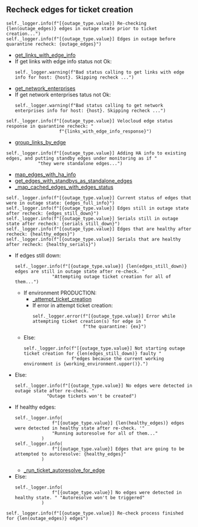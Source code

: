 ## Recheck edges for ticket creation
```
self._logger.info(f"[{outage_type.value}] Re-checking {len(outage_edges)} edges in outage state prior to ticket creation...")
self._logger.info(f"[{outage_type.value}] Edges in outage before quarantine recheck: {outage_edges}")
```
* [get_links_with_edge_info](../../repositories/velocloud_repository/get_links_with_edge_info.md)
* If get links with edge info status not Ok:
  ```
  self._logger.warning(f"Bad status calling to get links with edge info for host: {host}. Skipping recheck ...")
  ```
* [get_network_enterprises](../../repositories/velocloud_repository/get_network_enterprises.md)
* If get network enterprises tatus not Ok:
  ```
  self._logger.warning(f"Bad status calling to get network enterprises info for host: {host}. Skipping recheck ...")
  ```    
```
self._logger.info(f"[{outage_type.value}] Velocloud edge status response in quarantine recheck: "
                    f"{links_with_edge_info_response}")
```  
* [group_links_by_edge](../../repositories/velocloud_repository/group_links_by_edge.md)
```
self._logger.info(f"[{outage_type.value}] Adding HA info to existing edges, and putting standby edges under monitoring as if "
            "they were standalone edges...")
``` 
* [map_edges_with_ha_info](../../repositories/ha_repository/map_edges_with_ha_info.md)
* [get_edges_with_standbys_as_standalone_edges](../../repositories/ha_repository/get_edges_with_standbys_as_standalone_edges.md)
* [_map_cached_edges_with_edges_status](_map_cached_edges_with_edges_status.md)
```
self._logger.info(f"[{outage_type.value}] Current status of edges that were in outage state: {edges_full_info}")
self._logger.info(f"[{outage_type.value}] Edges still in outage state after recheck: {edges_still_down}")
self._logger.info(f"[{outage_type.value}] Serials still in outage state after recheck: {serials_still_down}")
self._logger.info(f"[{outage_type.value}] Edges that are healthy after recheck: {healthy_edges}")
self._logger.info(f"[{outage_type.value}] Serials that are healthy after recheck: {healthy_serials}")
``` 
* If edges still down:
  ```
  self._logger.info(f"[{outage_type.value}] {len(edges_still_down)} edges are still in outage state after re-check. "
                "Attempting outage ticket creation for all of them...")
  ``` 
  * If environment PRODUCTION:
    * [_attempt_ticket_creation](_attempt_ticket_creation.md)
    * If error in attempt ticket creation:
      ```
      self._logger.error(f"[{outage_type.value}] Error while attempting ticket creation(s) for edge in "
                         f"the quarantine: {ex}")
      ``` 
  * Else:
    ```
    self._logger.info(f"[{outage_type.value}] Not starting outage ticket creation for {len(edges_still_down)} faulty "
                      f"edges because the current working environment is {working_environment.upper()}.")
    ``` 
* Else:
  ```
  self._logger.info(f"[{outage_type.value}] No edges were detected in outage state after re-check. "
              "Outage tickets won't be created")
  ``` 
* If healthy edges:
  ```
  self._logger.info(
                f"[{outage_type.value}] {len(healthy_edges)} edges were detected in healthy state after re-check. '"
                "Running autoresolve for all of them..."
            )
  self._logger.info(
                f"[{outage_type.value}] Edges that are going to be attempted to autoresolve: {healthy_edges}"
            )
  ``` 
  * [_run_ticket_autoresolve_for_edge](_run_ticket_autoresolve_for_edge.md)
* Else:
  ```
  self._logger.info(
                f"[{outage_type.value}] No edges were detected in healthy state. " "Autoresolve won't be triggered"
            )
  ``` 
```
self._logger.info(f"[{outage_type.value}] Re-check process finished for {len(outage_edges)} edges")
``` 